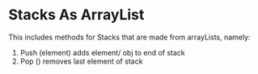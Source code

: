 # Stacks As ArrayList

This includes methods for Stacks that are made from arrayLists, namely:
1. Push (element) adds element/ obj to end of stack
2. Pop () removes last element of stack
